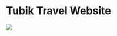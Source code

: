 # Tubik Travel Website

<img src="https://github.com/The-CODE-Plus-Plus-Community/Tubik-Travel-Website/blob/main/Design/travel-1.jpg" >
